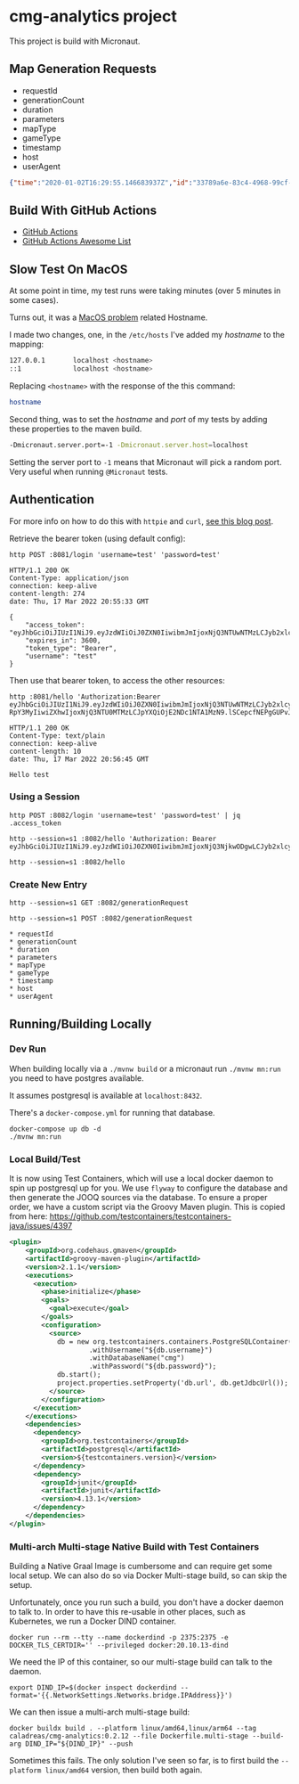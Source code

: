 # cmg-analytics project

This project is build with Micronaut.

## Map Generation Requests

* requestId
* generationCount
* duration
* parameters
* mapType
* gameType
* timestamp
* host
* userAgent

```json
{"time":"2020-01-02T16:29:55.146683937Z","id":"33789a6e-83c4-4968-99cf-7d03164c5701","remote_ip":"80.127.235.6","host":"catan-map-generator.herokuapp.com","method":"GET","uri":"/api/map/code","user_agent":"Mozilla/5.0 (Macintosh; Intel Mac OS X 10.15; rv:71.0) Gecko/20100101 Firefox/71.0","status":200,"error":"","latency":227652659,"latency_human":"227.652659ms","bytes_in":0,"bytes_out":73}
```

## Build With GitHub Actions

* [GitHub Actions](https://github.com/features/actions)
* [GitHub Actions Awesome List](https://github.com/sdras/awesome-actions)

## Slow Test On MacOS

At some point in time, my test runs were taking minutes (over 5 minutes in some cases).

Turns out, it was a [MacOS problem](https://docs.micronaut.io/latest/guide/index.html#_it_is_taking_much_longer_to_start_my_application_than_it_should_macos) related Hostname.

I made two changes, one, in the `/etc/hosts` I've added my *hostname* to the mapping:

```bash
127.0.0.1       localhost <hostname>
::1             localhost <hostname>
```

Replacing `<hostname>` with the response of the this command:

```bash
hostname
```

Second thing, was to set the *hostname* and *port* of my tests by adding these properties to the maven build.

```bash
-Dmicronaut.server.port=-1 -Dmicronaut.server.host=localhost
```

Setting the server port to `-1` means that Micronaut will pick a random port.
Very useful when running `@Micronaut` tests.

## Authentication

For more info on how to do this with `httpie` and `curl`, [see this blog post](https://www.ctl.io/developers/blog/post/curl-vs-httpie-http-apis).

Retrieve the bearer token (using default config):

```shell
http POST :8081/login 'username=test' 'password=test'
```

```shell
HTTP/1.1 200 OK
Content-Type: application/json
connection: keep-alive
content-length: 274
date: Thu, 17 Mar 2022 20:55:33 GMT

{
    "access_token": "eyJhbGciOiJIUzI1NiJ9.eyJzdWIiOiJ0ZXN0IiwibmJmIjoxNjQ3NTUwNTMzLCJyb2xlcyI6W10sImlzcyI6ImNtZy1hbmFseXRpY3MyIiwiZXhwIjoxNjQ3NTU0MTMzLCJpYXQiOjE2NDc1NTA1MzN9.lSCepcfNEPgGUPvJp2gd5kozTaZo3g0bInJNUBDeOZg",
    "expires_in": 3600,
    "token_type": "Bearer",
    "username": "test"
}
```

Then use that bearer token, to access the other resources:

```shell
http :8081/hello 'Authorization:Bearer eyJhbGciOiJIUzI1NiJ9.eyJzdWIiOiJ0ZXN0IiwibmJmIjoxNjQ3NTUwNTMzLCJyb2xlcyI6W10sImlzcyI6ImNtZy1hbmFseX
RpY3MyIiwiZXhwIjoxNjQ3NTU0MTMzLCJpYXQiOjE2NDc1NTA1MzN9.lSCepcfNEPgGUPvJp2gd5kozTaZo3g0bInJNUBDeOZg'
```

```shell
HTTP/1.1 200 OK
Content-Type: text/plain
connection: keep-alive
content-length: 10
date: Thu, 17 Mar 2022 20:56:45 GMT

Hello test
```

### Using a Session

```shell
http POST :8082/login 'username=test' 'password=test' | jq .access_token
```

```shell
http --session=s1 :8082/hello 'Authorization: Bearer eyJhbGciOiJIUzI1NiJ9.eyJzdWIiOiJ0ZXN0IiwibmJmIjoxNjQ3NjkwODgwLCJyb2xlcyI6W10sImlzcyI6ImNtZy1hbmFseXRpY3MyIiwiZXhwIjoxNjQ3Njk0NDgwLCJpYXQiOjE2NDc2OTA4ODB9.9sVBnkA7TZpbjxs4sIHw8uYd5I64PkmCNBr12zTG0J8'
```

```shell
http --session=s1 :8082/hello
```

### Create New Entry

```shell
http --session=s1 GET :8082/generationRequest
```

```shell
http --session=s1 POST :8082/generationRequest

* requestId
* generationCount
* duration
* parameters
* mapType
* gameType
* timestamp
* host
* userAgent

```

## Running/Building Locally

### Dev Run

When building locally via a `./mvnw build` or a micronaut run `./mvnw mn:run` you need to have postgres available.

It assumes postgresql is available at `localhost:8432`.

There's a `docker-compose.yml` for running that database.

```shell
docker-compose up db -d
./mvnw mn:run
```

### Local Build/Test

It is now using Test Containers, which will use a local docker daemon to spin up postgresql up for you.
We use `flyway` to configure the database and then generate the JOOQ sources via the database.
To ensure a proper order, we have a custom script via the Groovy Maven plugin. 
This is copied from here: https://github.com/testcontainers/testcontainers-java/issues/4397

```xml
<plugin>
    <groupId>org.codehaus.gmaven</groupId>
    <artifactId>groovy-maven-plugin</artifactId>
    <version>2.1.1</version>
    <executions>
      <execution>
        <phase>initialize</phase>
        <goals>
          <goal>execute</goal>
        </goals>
        <configuration>
          <source>
            db = new org.testcontainers.containers.PostgreSQLContainer("postgres:12")
                    .withUsername("${db.username}")
                    .withDatabaseName("cmg")
                    .withPassword("${db.password}");
            db.start();
            project.properties.setProperty('db.url', db.getJdbcUrl());
          </source>
        </configuration>
      </execution>
    </executions>
    <dependencies>
      <dependency>
        <groupId>org.testcontainers</groupId>
        <artifactId>postgresql</artifactId>
        <version>${testcontainers.version}</version>
      </dependency>
      <dependency>
        <groupId>junit</groupId>
        <artifactId>junit</artifactId>
        <version>4.13.1</version>
      </dependency>
    </dependencies>
</plugin>
```

### Multi-arch Multi-stage Native Build with Test Containers

Building a Native Graal Image is cumbersome and can require get some local setup.
We can also do so via Docker Multi-stage build, so can skip the setup.

Unfortunately, once you run such a build, you don't have a docker daemon to talk to.
In order to have this re-usable in other places, such as Kubernetes, we run a Docker DIND container.

```shell
docker run --rm --tty --name dockerdind -p 2375:2375 -e DOCKER_TLS_CERTDIR='' --privileged docker:20.10.13-dind  
```

We need the IP of this container, so our multi-stage build can talk to the daemon.

```shell
export DIND_IP=$(docker inspect dockerdind --format='{{.NetworkSettings.Networks.bridge.IPAddress}}')
```

We can then issue a multi-arch multi-stage build:

```shell
docker buildx build . --platform linux/amd64,linux/arm64 --tag caladreas/cmg-analytics:0.2.12 --file Dockerfile.multi-stage --build-arg DIND_IP="${DIND_IP}" --push
```

Sometimes this fails. 
The only solution I've seen so far, is to first build the `--platform linux/amd64` version, then build both again.